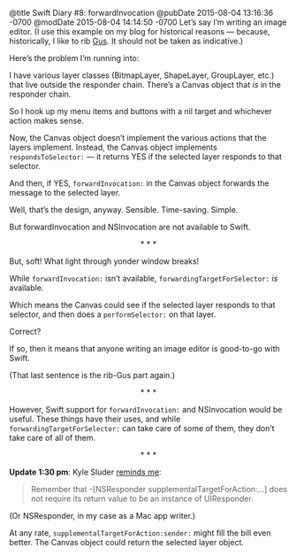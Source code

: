 @title Swift Diary #8: forwardInvocation
@pubDate 2015-08-04 13:16:36 -0700
@modDate 2015-08-04 14:14:50 -0700
Let’s say I’m writing an image editor. (I use this example on my blog for historical reasons — because, historically, I like to rib <a href="http://shapeof.com">Gus</a>. It should not be taken as indicative.)

Here’s the problem I’m running into:

I have various layer classes (BitmapLayer, ShapeLayer, GroupLayer, etc.) that live outside the responder chain. There’s a Canvas object that *is* in the responder chain.

So I hook up my menu items and buttons with a nil target and whichever action makes sense.

Now, the Canvas object doesn’t implement the various actions that the layers implement. Instead, the Canvas object implements <code>respondsToSelector:</code> — it returns YES if the selected layer responds to that selector.

And then, if YES, <code>forwardInvocation:</code> in the Canvas object forwards the message to the selected layer.

Well, that’s the design, anyway. Sensible. Time-saving. Simple.

But forwardInvocation and NSInvocation are not available to Swift.

<p style="text-align:center">* * *</p>

But, soft! What light through yonder window breaks!

While <code>forwardInvocation:</code> isn’t available, <code>forwardingTargetForSelector:</code> *is* available.

Which means the Canvas could see if the selected layer responds to that selector, and then does a <code>performSelector:</code> on that layer.

Correct?

If so, then it means that anyone writing an image editor is good-to-go with Swift.

(That last sentence is the rib-Gus part again.)

<p style="text-align:center">* * *</p>

However, Swift support for <code>forwardInvocation:</code> and NSInvocation would be useful. These things have their uses, and while <code>forwardingTargetForSelector:</code> can take care of some of them, they don’t take care of all of them.

<p style="text-align:center">* * *</p>

<b>Update 1:30 pm</b>: Kyle Sluder <a href="https://twitter.com/optshiftk/status/628663380723699712">reminds me</a>:

>Remember that -[NSResponder supplementalTargetForAction:…] does not require its return value to be an instance of UIResponder.

(Or NSResponder, in my case as a Mac app writer.)

At any rate, <code>supplementalTarget&#8203;ForAction&#8203;:sender:</code> might fill the bill even better. The Canvas object could return the selected layer object.
